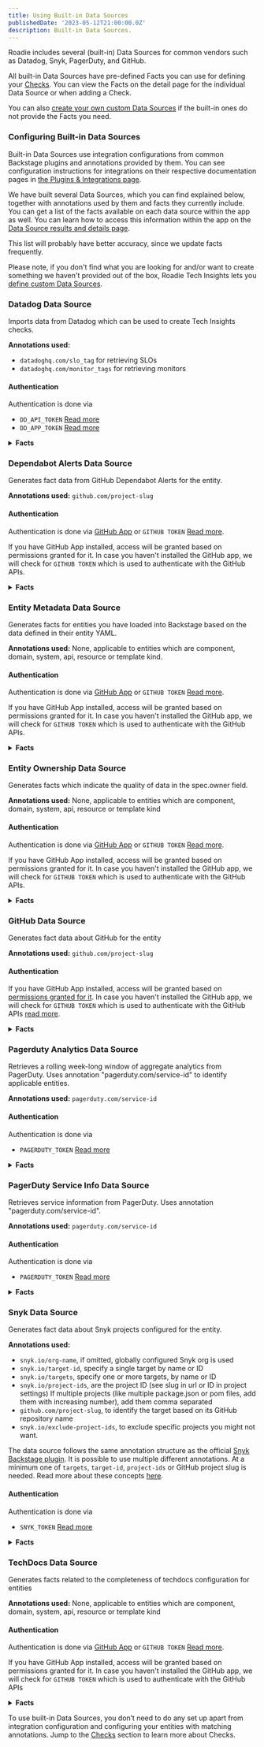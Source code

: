 ```yaml
---
title: Using Built-in Data Sources
publishedDate: '2023-05-12T21:00:00.0Z'
description: Built-in Data Sources.
---
```


Roadie includes several (built-in) Data Sources for common vendors such as Datadog, Snyk, PagerDuty, and GitHub. 
 
All built-in Data Sources have pre-defined Facts you can use for defining your [Checks](../checks/). You can view the Facts on the detail page for the individual Data Source or when adding a Check. 

You can also [create your own custom Data Sources]('../define-custom-data-sources/') if the built-in ones do not provide the Facts you need. 

### Configuring Built-in Data Sources

Built-in Data Sources use integration configurations from common Backstage plugins and annotations provided by them. You can see configuration instructions for integrations on their respective documentation pages in [the Plugins & Integrations page](/docs/integrations/).

We have built several Data Sources, which you can find explained below, together with annotations used by them and facts they currently include. You can get a list of the facts available on each data source within the app as well. You can learn how to access this information within the app on the [Data Source results and details page](../data-source-details/).

This list will probably have better accuracy, since we update facts frequently. 

Please note, if you don't find what you are looking for and/or want to create something we haven't provided out of the box, Roadie Tech Insights lets you [define custom Data Sources](../define-custom-data-sources/).

### Datadog Data Source

Imports data from Datadog which can be used to create Tech Insights checks.

**Annotations used:** 
 * `datadoghq.com/slo_tag` for retrieving SLOs 
 * `datadoghq.com/monitor_tags` for retrieving monitors
 
#### Authentication
Authentication is done via 
* `DD_API_TOKEN` [Read more](https://docs.datadoghq.com/api/latest/)
* `DD_APP_TOKEN` [Read more](https://docs.datadoghq.com/api/latest/)

<details>
<summary><b> Facts </b></summary>

| Name | Description          |
| ------- | ------------------ |
| Slo Count  | Number of SLOs configured in datadog matched based on the annotated tag.|
| Monitor Count | Number of monitors configured in datadog with tags matching the monitor_tags annotation. |

</details>

### Dependabot Alerts Data Source

Generates fact data from GitHub Dependabot Alerts for the entity.

**Annotations used:** `github.com/project-slug`
 
#### Authentication
Authentication is done via [GitHub App](../../details/github-app-permissions/) or
`GITHUB TOKEN` [Read more](../../integrations/github-token/). 

If you have GitHub App installed, access will be granted based on permissions granted for it. In case you haven't installed the GitHub app, we will check for `GITHUB TOKEN` which is  used to authenticate with the GitHub APIs.

<details>
<summary><b> Facts </b></summary>
 
| Name | Description          |
| ------- | ------------------ |
| Open Alerts  | Number of Dependabot alerts with state "open".|
| Dismissed Alerts | Number of Dependabot alerts with state "dismissed".|
| Dismissed Without Reason Alerts | Number of Dependabot alerts with state "dismissed" that don\'t have dismissed_reason set.|
| Dismissed Without Comment Alerts | Number of Dependabot alerts with state "dismissed" that don\'t have dismissed_comment set.|
| Fixed Alerts |Number of Dependabot alerts with state "fixed".|
| Open Critical Severity Alerts | Number of open Dependabot alerts with "critical" severity.|
| Open High Severity Alerts | Number of open Dependabot alerts with "high" severity.|
| Open Medium Severity Alerts | Number of open Dependabot alerts with "medium" severity.|
| Open Low Severity Alerts | Number of open Dependabot alerts with "low" severity.|
| Dissmissed Critical Severity Alerts | Number of dismissed Dependabot alerts with "critical" severity.|
| Dissmissed High Severity Alerts | Number of dismissed Dependabot alerts with "high" severity.|
| Dissmissed Medium Severity Alerts | Number of dismissed Dependabot alerts with "medium" severity.|
| Dissmissed Low Severity Alerts | Number of dismissed Dependabot alerts with "low" severity.|
| Fixed Critical Severity Alerts | Number of fixed Dependabot alerts with "critical" severity.|
| Fixed High Severity Alerts | Number of fixed Dependabot alerts with "high" severity.|
| Fixed Medium Severity Alerts | Number of fixed Dependabot alerts with "medium" severity.|
| Fixed Low Severity Alerts | Number of fixed Dependabot alerts with "low" severity.|
| Oldest Open Alert Publish Date| Oldest alert publish date with state "open".|
| Oldest Open Alert Update Date| Oldest alert update date with state "open".|

</details>

### Entity Metadata Data Source

Generates facts for entities you have loaded into Backstage based on the data defined in their entity YAML.

**Annotations used:** None, applicable to entities which are component, domain, system, api, resource or template kind.

#### Authentication
Authentication is done via [GitHub App](../../details/github-app-permissions/) or
`GITHUB TOKEN` [Read more](../../integrations/github-token/). 

If you have GitHub App installed, access will be granted based on permissions granted for it. In case you haven't installed the GitHub app, we will check for `GITHUB TOKEN` which is  used to authenticate with the GitHub APIs.

<details>
<summary> <b>Facts</b> </summary>

| Name | Description          |
| ------- | ------------------ |
| Has Title  | The entity has a title in metadata.|
| Has Description| The entity has a description in metadata.|
| Has Relationship | Has relationships defined to other entities.|
| Has Tags | The entity has tags in metadata.|
| Kind | The entity kind.|
| Name | The entity name.|
| Namespace | The entity namespace.|
| Title | The entity title.|
| Description | The entity description.|
| Type | The entity type.|
| Lifecycle | The entity lifecycle.|
| GitHub Project Slug | The entity's Github project slug. |
| Tags | The entity's tags.|
| Owner | The entity owner.|
| Annotation Keys | The entity annotation keys.|
| Label Keys | The entity label keys.|
| Link Urls | Links urls associated with the entity.|

</details>

### Entity Ownership Data Source

Generates facts which indicate the quality of data in the spec.owner field.

**Annotations used:** None, applicable to entities which are component, domain, system, api, resource or template kind
 
#### Authentication
Authentication is done via [GitHub App](../../details/github-app-permissions/) or
`GITHUB TOKEN` [Read more](../../integrations/github-token/). 

If you have GitHub App installed, access will be granted based on permissions granted for it. In case you haven't installed the GitHub app, we will check for `GITHUB TOKEN` which is  used to authenticate with the GitHub APIs. 

<details>
<summary> <b>Facts</b> </summary>

| Name | Description          |
| ------- | ------------------ |
| Has Owner  | The spec.owner field is set.|
| Has Group Owner | The spec.owner field is set and refers to a group.|
| Has Relationship | Has relationships defined to other entities.|
| Owner | The entity owner.|
| System | The system that the entity belongs to.|
| Depends On | An array of entity references to the components and resources that the entity depends on.|
| Dependency of | An array of entity references to the components and resources that the resource is a dependency. |
| Consumes APIs | An array of entity references to the APIs that are consumed by the entity.|
| Provides APIs | An array of entity references to the APIs that are provided by the entity.|
| Subcomponent Of | An entity reference to another component of which the entity is a part.|

</details>

### GitHub Data Source

Generates fact data about GitHub for the entity

**Annotations used:** `github.com/project-slug`

#### Authentication

If you have GitHub App installed, access will be granted based on [permissions granted for it](../../details/github-app-permissions/). In case you haven't installed the GitHub app, we will check for `GITHUB TOKEN` which is  used to authenticate with the GitHub APIs [read more](../../integrations/github-token/).

<details>
<summary><b> Facts </b> </summary>

| Name | Description          |
| ------- | ------------------ |
| Amount Of Open Pull Requests | Number of GitHub pull requests configured for this entity.|

</details>

### Pagerduty Analytics Data Source

Retrieves a rolling week-long window of aggregate analytics from PagerDuty. Uses annotation "pagerduty.com/service-id" to identify applicable entities.

**Annotations used:** `pagerduty.com/service-id`

#### Authentication
Authentication is done via 
* `PAGERDUTY_TOKEN` [Read more](../../integrations/pagerduty/)

<details>
<summary> <b>Facts</b> </summary>

| Name | Description          |
| ------- | ------------------ |
| Mean Assignment Count  | Mean count of instances where responders were assigned an incident (including through reassignment or escalation) or accepted a responder request.|
| Mean Engaged Seconds | Mean engaged time across all responders for incidents that match the given filters. Engaged time is measured from the time a user engages with an incident (by acknowledging or accepting a responder request) until the incident is resolved. This may include periods in which the incidents was snoozed.|
| Mean Engaged User Count | Mean number of users who engaged with an incident. Engaged is defined as acknowledging an incident or accepting a responder request in it.|
| Mean Seconds To Engage | A measure of people response time. This metric measures the time from the first user engagement (acknowledge or responder accept) to the last. This metric is only used for incidents with multiple responders; for incidents with one or no engaged users, this value is null.|
| Mean Seconds To First Ack | Mean time between the start of an incident, and the first responder to acknowledge.|
| Mean Seconds To Mobilize | Mean time between the start of an incident, and the last additional responder to acknowledge. For incidents with one or no engaged users, this value is null. |
| Mean Seconds To Resolve | Mean time from when an incident was triggered until it was resolved.|
| Total Business Hour Interruptions | Total number of unique interruptions during business hours. Business hour: 8am-6pm Mon-Fri, based on the user’s time zone.|
| Total Engaged Seconds | Total engaged time across all responders for incidents. Engaged time is measured from the time a user engages with an incident (by acknowledging or accepting a responder request) until the incident is resolved. This may include periods in which the incidents was snoozed.|
| Total Escalation count | Total count of instances where an incident is escalated between responders assigned to an escalation policy.|
| Total Incident count | The total number of incidents that were created.|
| Total Off Hour Interruptions | Total number of unique interruptions during off hours. Off hour: 6pm-10pm Mon-Fri and all day Sat-Sun, based on the user’s time zone.|
| Total Sleep Hour Interruptions | Total number of unique interruptions during sleep hours. Sleep hour: 10pm-8am every day, based on the user’s time zone.|
| Total Snoozed Seconds | Total number of seconds incidents were snoozed.|
| Up Time Pct | The percentage of time in the defined date range that the service was not interrupted by a major incident.|

</details>

### PagerDuty Service Info Data Source

Retrieves service information from PagerDuty. Uses annotation "pagerduty.com/service-id".

**Annotations used:** `pagerduty.com/service-id`
#### Authentication
Authentication is done via 
* `PAGERDUTY_TOKEN` [Read more](../../integrations/pagerduty/)

<details>
<summary> <b>Facts</b> </summary>

| Name | Description          |
| ------- | ------------------ |
| Has Scheduled Actions  | A Boolean indicating if the service has automatic scheduled actions configured.|
| Has Description | A Boolean indicating if the service has a description.|
| Has Support Hours Set | A Boolean indicating if the service has at least one day of the week of support hours assigned to it in PagerDuty.|
| Has Escalation Policy | A Boolean indicating if the service has escalation policy assigned to it in PagerDuty.|
| Has Teams Assigned | A Boolean indicating if the service has teams assigned to it in PagerDuty.|
| Alert Creation Type | Alert creation type of the service. Determines whether a service creates only incidents, or both alerts and incidents. Applicable values are "create_incidents" or "create_alerts_and_incidents".|
| Integration Types | A set of integration types configured for the service.|
| Latest Incident | Creation Datetime of the latest incident for the service. Defaults to Epoch 0.|

</details>

### Snyk Data Source

Generates fact data about Snyk projects configured for the entity.

**Annotations used:** 
  * `snyk.io/org-name`, if omitted, globally configured Snyk org is used
  * `snyk.io/target-id`, specify a single target by name or ID
  * `snyk.io/targets`, specify one or more targets, by name or ID
  * `snyk.io/project-ids`, are the project ID (see slug in url or ID in project settings) If multiple projects (like multiple package.json or pom files, add them with increasing number), add them comma separated
  * `github.com/project-slug`, to identify the target based on its GitHub repository name
  * `snyk.io/exclude-project-ids`, to exclude specific projects you might not want.

The data source follows the same annotation structure as the official [Snyk Backstage plugin](https://github.com/snyk-tech-services/backstage-plugin-snyk#getting-started). It is possible to use multiple different annotations. At a minimum one of `targets`, `target-id`, `project-ids` or GitHub project slug is needed. Read more about these concepts [here](https://docs.snyk.io/snyk-admin/introduction-to-snyk-projects).


#### Authentication
Authentication is done via 
* `SNYK_TOKEN` [Read more](../../integrations/snyk/)
  
<details>
<summary> <b>Facts</b> </summary>

| Name | Description          |
| ------- | ------------------ |
| Amount of Projects  | Number of Snyk projects configured for this entity.|
| Test Frequencies | A collection of test frequencies configured for the projects of the entity. Individual values can be 'daily', 'weekly or 'never'.|
| Monitored Statuses | A collection of monitored statuses for the projects of the entity. Individual values can be either true or false.|
| Total Dependencies | Sum of all dependencies across all Snyk projects for this entity.|
| Low Severity Issue Count | Sum of all low severity issues across all Snyk projects for this entity.|
| Medium Severity Issue Count | Sum of all medium severity issues across all Snyk projects for this entity.|
| High Severity Issue Count | Sum of all high severity issues across all Snyk projects for this entity.|
| Critical Severity Issue Count Incident | Sum of all critical severity issues across all Snyk projects for this entity.|
| Last Tested Date | Latest test timestamp of any Snyk project configured for this entity.|
| Tags | A collection of tags for the projects of the entity. Stored as "key=value" strings.|
| Criticality Attributes | A collection of attributes under "criticality" key for the projects of the entity.|
| Environment Attributes | A collection of attributes under "environment" key for the projects of the entity.|
| Lifecycle Attributes | A collection of attributes under "lifecycle" key for the projects of the entity.|

</details>

### TechDocs Data Source

Generates facts related to the completeness of techdocs configuration for entities

**Annotations used:** None, applicable to entities which are component, domain, system, api, resource or template kind

#### Authentication
Authentication is done via [GitHub App](../../details/github-app-permissions/) or
`GITHUB TOKEN` [Read more](../../integrations/github-token/). 

If you have GitHub App installed, access will be granted based on permissions granted for it. In case you haven't installed the GitHub app, we will check for `GITHUB TOKEN` which is  used to authenticate with the GitHub APIs

<details>
<summary> <b>Facts</b> </summary>

| Name | Description          |
| ------- | ------------------ |
|  Has Annotation Backstage Io Techdocs Ref | The entity has a TechDocs reference annotation.|

</details>

To use built-in Data Sources, you don’t need to do any set up apart from integration configuration and configuring your entities with matching annotations. Jump to the [Checks](../checks/) section to learn more about Checks.
